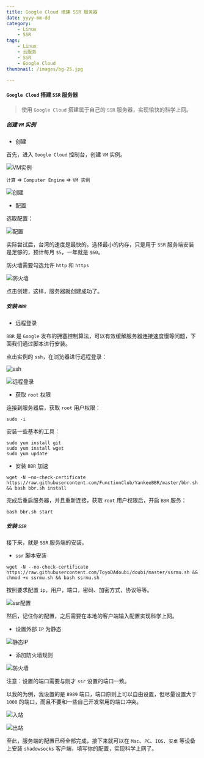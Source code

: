 ```yaml
---
title: Google Cloud 搭建 SSR 服务器
date: yyyy-mm-dd
category:
    - Linux
    - SSR
tags:
    - Linux
    - 云服务
    - SSR
    - Google Cloud
thumbnail: /images/bg-25.jpg

---
```


#### `Google Cloud` 搭建 `SSR` 服务器

> 使用 `Google Cloud` 搭建属于自己的 `SSR` 服务器，实现愉快的科学上网。

<!-- more -->

##### 创建 `VM` 实例

- 创建

首先，进入 `Google Cloud` 控制台，创建 `VM` 实例。

![VM实例](http://images.akashi.org.cn/Fv5IdWRtAC-VYCOuiEXM7oFbD22j)

`计算` => `Computer Engine` => `VM 实例`

![创建](http://images.akashi.org.cn/FvoG2kuHjY-qBYkk_3hVjlEemena)

- 配置

选取配置：

![配置](http://images.akashi.org.cn/FklsyL57OQM581TkKZVJi30dMjmm)

实际尝试后，台湾的速度是最快的。选择最小的内存，只是用于 `SSR` 服务端安装是足够的，预计每月 `$5`，一年就是 `$60`。

防火墙需要勾选允许 `http` 和 `https`

![防火墙](http://images.akashi.org.cn/Fkf6GdnkX2vay8szF6aJ8VWNKx7E)

点击创建，这样，服务器就创建成功了。

##### 安装 `BBR`

- 远程登录

`BBR` 是 `Google` 发布的拥塞控制算法，可以有效缓解服务器连接速度慢等问题，下面我们通过脚本进行安装。

点击实例的 `ssh`，在浏览器进行远程登录：

![ssh](http://images.akashi.org.cn/Fo3dd7hJtuMNda7AWG6KxAvLUpgX)

![远程登录](http://images.akashi.org.cn/Fna8I_fiNCnCc_GqY2BniYfdv774)

- 获取 `root` 权限

连接到服务器后，获取 `root` 用户权限：

```shell
sudo -i
```

安装一些基本的工具：

```shell
sudo yum install git
sudo yum install wget
sudo yum update
```

- 安装 `BBR` 加速

```shell
wget -N –no-check-certificate https://raw.githubusercontent.com/FunctionClub/YankeeBBR/master/bbr.sh && bash bbr.sh install
```

完成后重启服务器，并且重新连接，获取 `root` 用户权限后，开启 `BBR` 服务：

```shell
bash bbr.sh start
```

##### 安装 `SSR`

接下来，就是 `SSR` 服务端的安装。

- `ssr` 脚本安装

```shell
wget -N --no-check-certificate https://raw.githubusercontent.com/ToyoDAdoubi/doubi/master/ssrmu.sh && chmod +x ssrmu.sh && bash ssrmu.sh
```

按照要求配置 `ip`，用户，端口，密码、加密方式，协议等等。

![ssr配置](http://images.akashi.org.cn/FlQCayRBArmNJom7ZvOqQHFyEh3B)

然后，记住你的配置，之后需要在本地的客户端输入配置实现科学上网。

- 设置外部 `IP` 为静态

![静态IP](http://images.akashi.org.cn/FvmUToxLRUyPskVVXP_a1jk4fRIq)

- 添加防火墙规则

![防火墙](http://images.akashi.org.cn/FnhP2ZcMsYZCglsZi5sY3u7axcFT)

注意：设置的端口需要与刚才 `ssr` 设置的端口一致。

以我的为例，我设置的是 `8989` 端口，端口原则上可以自由设置，但尽量设置大于 `1000` 的端口，而且不要和一些自己开发常用的端口冲突。

![入站](http://images.akashi.org.cn/Fmw_DxcDSm_T4CtPvXvn0Wys1wIg)

![出站](http://images.akashi.org.cn/Flsf5qUWc9-fOubbyxFixCfSa1wr)

至此，服务端的配置已经全部完成，接下来就可以在 `Mac`、`PC`、`IOS`、`安卓` 等设备上安装 `shadowsocks` 客户端，填写你的配置，实现科学上网了。
